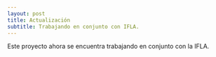 ```yaml
---
layout: post
title: Actualización
subtitle: Trabajando en conjunto con IFLA.
---
```

Este proyecto ahora se encuentra trabajando en conjunto con la IFLA.
